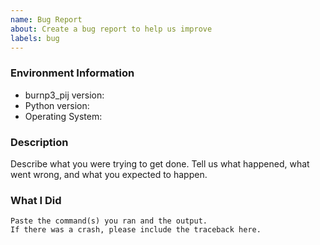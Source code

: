 ```yaml
---
name: Bug Report
about: Create a bug report to help us improve
labels: bug
---
```


<!-- Please search existing issues to avoid creating duplicates. -->

### Environment Information

-   burnp3_pij version:
-   Python version:
-   Operating System:

### Description

Describe what you were trying to get done.
Tell us what happened, what went wrong, and what you expected to happen.

### What I Did

```
Paste the command(s) you ran and the output.
If there was a crash, please include the traceback here.
```
